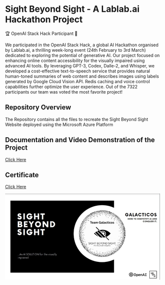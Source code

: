 
# Sight Beyond Sight - A Lablab.ai Hackathon Project

🏆 OpenAI Stack Hack Participant 🚀

We participated in the OpenAI Stack Hack, a global AI Hackathon organised by Lablab.ai, a thrilling week-long event (24th February to 3rd March) dedicated to exploring the potential of generative AI. Our project focused on enhancing online content accessibility for the visually impaired using advanced AI tools. By leveraging GPT-3, Codex, Dalle-2, and Whisper, we developed a cost-effective text-to-speech service that provides natural human-toned summaries of web content and describes images using labels generated by Google Cloud Vision API. Redis caching and voice control capabilities further optimize the user experience. Out of the 7322 participants our team was voted the most favorite project!


## Repository Overview

The Repository contains all the files to recreate the Sight Beyond Sight Website deployed using the Microsoft Azure Platform 


## Documentation and Video Demonstration of the Project

[Click Here](https://lablab.ai/event/openai-hackathon/galacticos/sight-beyond-sight)

## Certificate

[Click Here](https://lablab.ai/u/@tejas_rathod789/clfglptjq002oa90s228ljs68)

![Logo](https://github.com/TejasARathod/SightBeyondSight/blob/0ca71e78e2f38b2becfeb3096413cea279397b0f/Intro.jpg)

